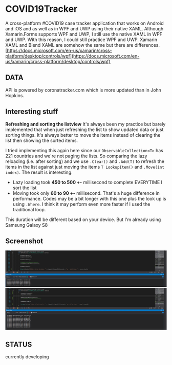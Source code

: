 # COVID19Tracker
A cross-platform #COVID19 case tracker application that works on Android and iOS and as well as in WPF and UWP using their native XAML. Although Xamarin.Forms supports WPF and UWP, I still use the native XAML in WPF and UWP. With this reason, I could still practice WPF and UWP. Xamarin XAML and Blend XAML are somehow the same but there are differences. [https://docs.microsoft.com/en-us/xamarin/cross-platform/desktop/controls/wpf](https://docs.microsoft.com/en-us/xamarin/cross-platform/desktop/controls/wpf)
  
## DATA
API is powered by coronatracker.com which is more updated than in John Hopkins.

## Interesting stuff
**Refreshing and sorting the listview**
It's always been my practice but barely implemented that when just refreshing the list to show updated data or just sorting things. It's always better to move the items instead of clearing the list then showing the sorted items.  
  
I tried implementing this again here since our `ObservableCollection<T>` has 221 countries and we're not paging the lists. So comparing the lazy reloading (i.e. after sorting) and we use `.Clear()` and `.Add(T)` to refresh the items in the list against just moving the items `T LookupItem()` and `.Move(int index)`. The result is interesting.  

* Lazy loading took **450 to 500 +-** millisecond to complete EVERYTIME I sort the list
* Moving took only **60 to 90 +-** millisecond. That's a huge difference in performance. Codes may be a bit longer with this one plus the look up is using `.Where`. I think it may perform even more faster if I used the traditional loop.  
  
This duration will be different based on your device. But I'm already using Samsung Galaxy S8
  
## Screenshot
![](https://raw.githubusercontent.com/jaysonragasa/jaraimages/master/COVID19Tracker/2020-04-17_1054.png)  
![](https://github.com/jaysonragasa/jaraimages/blob/master/COVID19Tracker/2020-04-17_1058.png)

## STATUS
currently developing
